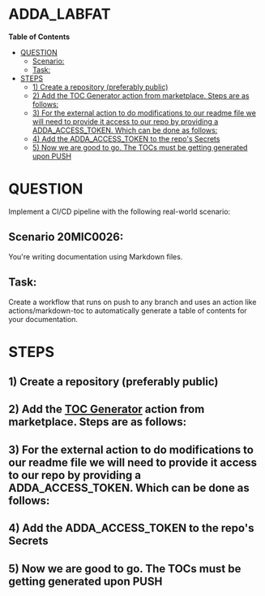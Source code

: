 # ADDA_LABFAT

<!-- START doctoc generated TOC please keep comment here to allow auto update -->
<!-- DON'T EDIT THIS SECTION, INSTEAD RE-RUN doctoc TO UPDATE -->
**Table of Contents**

- [QUESTION](#question)
  - [Scenario:](#scenario)
  - [Task:](#task)
- [STEPS](#steps)
  - [1) Create a repository (preferably public)](#1-create-a-repository-preferably-public)
  - [2) Add the TOC Generator action from marketplace. Steps are as follows:](#2-add-the-toc-generator-action-from-marketplace-steps-are-as-follows)
  - [3) For the external action to do modifications to our readme file we will need to provide it access to our repo by providing a ADDA_ACCESS_TOKEN. Which can be done as follows:](#3-for-the-external-action-to-do-modifications-to-our-readme-file-we-will-need-to-provide-it-access-to-our-repo-by-providing-a-adda_access_token-which-can-be-done-as-follows)
  - [4) Add the ADDA_ACCESS_TOKEN to the repo's Secrets](#4-add-the-adda_access_token-to-the-repos-secrets)
  - [5) Now we are good to go. The TOCs must be getting generated upon PUSH](#5-now-we-are-good-to-go-the-tocs-must-be-getting-generated-upon-push)

<!-- END doctoc generated TOC please keep comment here to allow auto update -->

# QUESTION

Implement a CI/CD pipeline with the following real-world scenario:

## Scenario 20MIC0026: 

You're writing documentation using Markdown files.

## Task: 

Create a workflow that runs on push to any branch and uses an action like actions/markdown-toc to automatically generate a table of contents for your documentation.

# STEPS

## 1) Create a repository (preferably public)
## 2) Add the [TOC Generator](https://github.com/marketplace/actions/toc-generator) action from marketplace. Steps are as follows:
## 3) For the external action to do modifications to our readme file we will need to provide it access to our repo by providing a ADDA_ACCESS_TOKEN. Which can be done as follows:
## 4) Add the ADDA_ACCESS_TOKEN to the repo's Secrets
## 5) Now we are good to go. The TOCs must be getting generated upon PUSH
